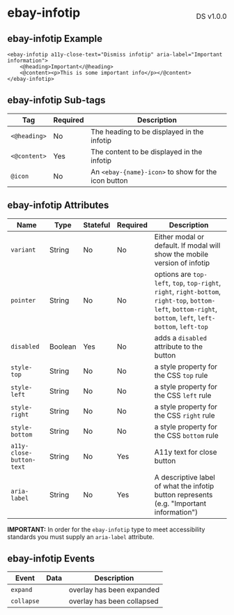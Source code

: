 <h1 style='display: flex; justify-content: space-between; align-items: center;'>
    <span>
        ebay-infotip
    </span>
    <span style='font-weight: normal; font-size: medium; margin-bottom: -15px;'>
        DS v1.0.0
    </span>
</h1>

## ebay-infotip Example

```marko
<ebay-infotip a11y-close-text="Dismiss infotip" aria-label="Important information">
    <@heading>Important</@heading>
    <@content><p>This is some important info</p></@content>
</ebay-infotip>
```

## ebay-infotip Sub-tags

| Tag          | Required | Description                                         |
| ------------ | -------- | --------------------------------------------------- |
| `<@heading>` | No       | The heading to be displayed in the infotip          |
| `<@content>` | Yes      | The content to be displayed in the infotip          |
| `@icon`      | No       | An `<ebay-{name}-icon>` to show for the icon button |

## ebay-infotip Attributes

| Name                     | Type    | Stateful | Required | Description                                                                                                                                                  |
| ------------------------ | ------- | -------- | -------- | ------------------------------------------------------------------------------------------------------------------------------------------------------------ |
| `variant`                | String  | No       | No       | Either modal or default. If modal will show the mobile version of infotip                                                                                    |
| `pointer`                | String  | No       | No       | options are `top-left`, `top`, `top-right`, `right`, `right-bottom`, `right-top`, `bottom-left`, `bottom-right`, `bottom`, `left`, `left-bottom`, `left-top` |
| `disabled`               | Boolean | Yes      | No       | adds a `disabled` attribute to the button                                                                                                                    |
| `style-top`              | String  | No       | No       | a style property for the CSS `top` rule                                                                                                                      |
| `style-left`             | String  | No       | No       | a style property for the CSS `left` rule                                                                                                                     |
| `style-right`            | String  | No       | No       | a style property for the CSS `right` rule                                                                                                                    |
| `style-bottom`           | String  | No       | No       | a style property for the CSS `bottom` rule                                                                                                                   |
| `a11y-close-button-text` | String  | No       | Yes      | A11y text for close button                                                                                                                                   |
| `aria-label`             | String  | No       | Yes      | A descriptive label of what the infotip button represents (e.g. "Important information")                                                                     |

**IMPORTANT:** In order for the `ebay-infotip` type to meet accessibility standards you must supply an `aria-label` attribute.

## ebay-infotip Events

| Event      | Data | Description                |
| ---------- | ---- | -------------------------- |
| `expand`   |      | overlay has been expanded  |
| `collapse` |      | overlay has been collapsed |
